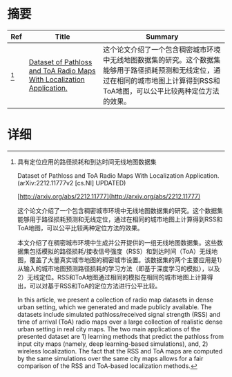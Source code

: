 # 摘要

| Ref | Title | Summary |
| --- | --- | --- |
| [^1] | [Dataset of Pathloss and ToA Radio Maps With Localization Application.](http://arxiv.org/abs/2212.11777) | 这个论文介绍了一个包含稠密城市环境中无线地图数据集的研究。这个数据集能够用于路径损耗预测和无线定位，通过在相同的城市地图上计算得到RSS和ToA地图，可以公平比较两种定位方法的效果。 |

# 详细

[^1]: 具有定位应用的路径损耗和到达时间无线地图数据集

    Dataset of Pathloss and ToA Radio Maps With Localization Application. (arXiv:2212.11777v2 [cs.NI] UPDATED)

    [http://arxiv.org/abs/2212.11777](http://arxiv.org/abs/2212.11777)

    这个论文介绍了一个包含稠密城市环境中无线地图数据集的研究。这个数据集能够用于路径损耗预测和无线定位，通过在相同的城市地图上计算得到RSS和ToA地图，可以公平比较两种定位方法的效果。

    

    本文介绍了在稠密城市环境中生成并公开提供的一组无线地图数据集。这些数据集包括模拟的路径损耗/接收信号强度（RSS）和到达时间（ToA）无线地图，覆盖了大量真实城市地图的稠密城市设置。该数据集的两个主要应用是1）从输入的城市地图预测路径损耗的学习方法（即基于深度学习的模拟），以及2）无线定位。RSS和ToA地图通过相同的模拟在相同的城市地图上计算得出，可以对基于RSS和ToA的定位方法进行公平比较。

    In this article, we present a collection of radio map datasets in dense urban setting, which we generated and made publicly available. The datasets include simulated pathloss/received signal strength (RSS) and time of arrival (ToA) radio maps over a large collection of realistic dense urban setting in real city maps. The two main applications of the presented dataset are 1) learning methods that predict the pathloss from input city maps (namely, deep learning-based simulations), and, 2) wireless localization. The fact that the RSS and ToA maps are computed by the same simulations over the same city maps allows for a fair comparison of the RSS and ToA-based localization methods.
    

